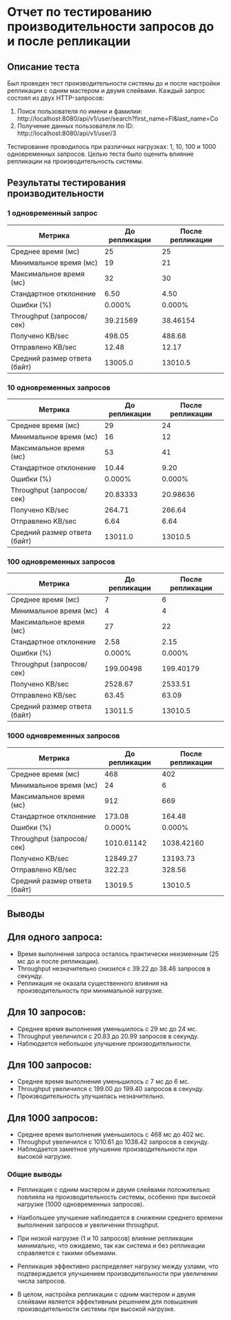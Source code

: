 # Отчет по тестированию производительности запросов до и после репликации

## Описание теста

Был проведен тест производительности системы до и после настройки репликации с одним мастером и двумя слейвами. Каждый
запрос состоял из двух HTTP-запросов:

1. Поиск пользователя по имени и фамилии: http://localhost:8080/api/v1/user/search?first_name=Fl&last_name=Co
2. Получение данных пользователя по ID: http://localhost:8080/api/v1/user/3

Тестирование проводилось при различных нагрузках: 1, 10, 100 и 1000 одновременных запросов. Целью теста было оценить
влияние репликации на производительность системы.

## Результаты тестирования производительности

### 1 одновременный запрос

| Метрика                      | До репликации | После репликации |
|------------------------------|---------------|------------------|
| Среднее время (мс)           | 25            | 25               |
| Минимальное время (мс)       | 19            | 21               |
| Максимальное время (мс)      | 32            | 30               |
| Стандартное отклонение       | 6.50          | 4.50             |
| Ошибки (%)                   | 0.000%        | 0.000%           |
| Throughput (запросов/сек)    | 39.21569      | 38.46154         |
| Получено KB/sec              | 498.05        | 488.68           |
| Отправлено KB/sec            | 12.48         | 12.17            |
| Средний размер ответа (байт) | 13005.0       | 13010.5          |

### 10 одновременных запросов

| Метрика                      | До репликации | После репликации |
|------------------------------|---------------|------------------|
| Среднее время (мс)           | 29            | 24               |
| Минимальное время (мс)       | 16            | 12               |
| Максимальное время (мс)      | 53            | 41               |
| Стандартное отклонение       | 10.44         | 9.20             |
| Ошибки (%)                   | 0.000%        | 0.000%           |
| Throughput (запросов/сек)    | 20.83333      | 20.98636         |
| Получено KB/sec              | 264.71        | 266.64           |
| Отправлено KB/sec            | 6.64          | 6.64             |
| Средний размер ответа (байт) | 13011.0       | 13010.5          |

### 100 одновременных запросов

| Метрика                      | До репликации | После репликации |
|------------------------------|---------------|------------------|
| Среднее время (мс)           | 7             | 6                |
| Минимальное время (мс)       | 4             | 4                |
| Максимальное время (мс)      | 27            | 22               |
| Стандартное отклонение       | 2.58          | 2.15             |
| Ошибки (%)                   | 0.000%        | 0.000%           |
| Throughput (запросов/сек)    | 199.00498     | 199.40179        |
| Получено KB/sec              | 2528.67       | 2533.51          |
| Отправлено KB/sec            | 63.45         | 63.09            |
| Средний размер ответа (байт) | 13011.5       | 13010.5          |

### 1000 одновременных запросов

| Метрика                      | До репликации | После репликации |
|------------------------------|---------------|------------------|
| Среднее время (мс)           | 468           | 402              |
| Минимальное время (мс)       | 24            | 6                |
| Максимальное время (мс)      | 912           | 669              |
| Стандартное отклонение       | 173.08        | 164.48           |
| Ошибки (%)                   | 0.000%        | 0.000%           |
| Throughput (запросов/сек)    | 1010.61142    | 1038.42160       |
| Получено KB/sec              | 12849.27      | 13193.73         |
| Отправлено KB/sec            | 322.23        | 328.56           |
| Средний размер ответа (байт) | 13019.5       | 13010.5          |

## Выводы

## Для одного запроса:

- Время выполнения запроса осталось практически неизменным (25 мс до и после репликации).
- Throughput незначительно снизился с 39.22 до 38.46 запросов в секунду.
- Репликация не оказала существенного влияния на производительность при минимальной нагрузке.

## Для 10 запросов:

- Среднее время выполнения уменьшилось с 29 мс до 24 мс.
- Throughput увеличился с 20.83 до 20.99 запросов в секунду.
- Наблюдается небольшое улучшение производительности.

## Для 100 запросов:

- Среднее время выполнения уменьшилось с 7 мс до 6 мс.
- Throughput увеличился с 199.00 до 199.40 запросов в секунду.
- Производительность улучшилась незначительно.

## Для 1000 запросов:

- Среднее время выполнения уменьшилось с 468 мс до 402 мс.
- Throughput увеличился с 1010.61 до 1038.42 запросов в секунду.
- Наблюдается заметное улучшение производительности при высокой нагрузке.

### Общие выводы

- Репликация с одним мастером и двумя слейвами положительно повлияла на производительность системы, особенно при высокой
  нагрузке (1000 одновременных запросов).

- Наибольшее улучшение наблюдается в снижении среднего времени выполнения запросов и увеличении throughput.
- При низкой нагрузке (1 и 10 запросов) влияние репликации минимально, что ожидаемо, так как система и без репликации
  справляется с такими объемами.
- Репликация эффективно распределяет нагрузку между узлами, что подтверждается улучшением производительности при
  увеличении числа запросов.

- В целом, настройка репликации с одним мастером и двумя слейвами является эффективным решением для повышения
  производительности системы при высокой нагрузке.
